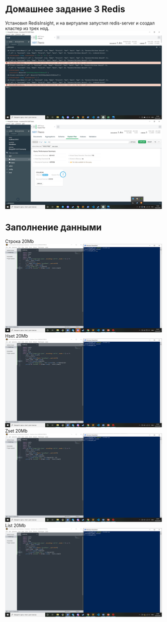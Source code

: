 # Домашнее задание 3 Redis
Установил RedisInsight, и на виртуалке запустил redis-server и создал кластер из трех нод.
![](https://github.com/cry20011/mongodb_hw/raw/main/screens/screen1.png)
![](https://github.com/cry20011/mongodb_hw/raw/main/screens/screen10.png)
# Заполнение данными
Строка 20Мb
![](https://github.com/cry20011/redis_hw/raw/main/screens/screen4.png)
Hset 20Мb
![](https://github.com/cry20011/redis_hw/raw/main/screens/screen5.png)
Zset 20Мb
![](https://github.com/cry20011/redis_hw/raw/main/screens/screen7.png)
List 20Мb
![](https://github.com/cry20011/redis_hw/raw/main/screens/screen8.png)
